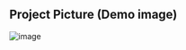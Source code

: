 ## Project Picture (Demo image)
![image](https://user-images.githubusercontent.com/96824801/176026932-4119e692-d9e6-4e36-b7ad-b61cf70c490b.png)
